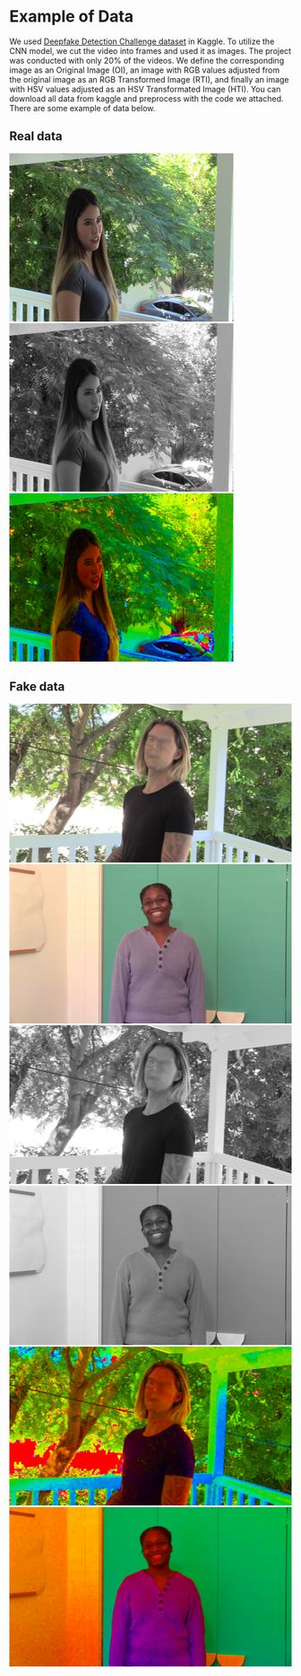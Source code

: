 # Example of Data
We used [Deepfake Detection Challenge dataset](https://www.kaggle.com/competitions/deepfake-detection-challenge/data) in Kaggle. To utilize the CNN model, we cut the video into frames and used it as images. The project was conducted with only 20% of the videos. We define the corresponding image as an Original Image (OI), an image with RGB values adjusted from the original image as an RGB Transformed Image (RTI), and finally an image with HSV values adjusted as an HSV Transformated Image (HTI).
You can download all data from kaggle and preprocess with the code we attached. There are some example of data below.
## Real data
<img src="https://github.com/bobo-0/deepfake_detection/blob/main/data/real_ori.jpg" width="400" height="300"/> <img src="https://github.com/bobo-0/deepfake_detection/blob/main/data/real_rti.jpg" width="400" height="300"/> <img src="https://github.com/bobo-0/deepfake_detection/blob/main/data/real_hti.jpg" width="400" height="300"/>


## Fake data
![Original Image](fake_ori.jpg) ![Original Image](fake_ori_2.jpg)
![RGB Transformed Image](fake_rti.jpg) ![RGB Transfomred Image](fake_rti_2.jpg)
![HSV Transformed Image](fake_hti.jpg) ![HSV Transformed Image](fake_hti_2.jpg)
